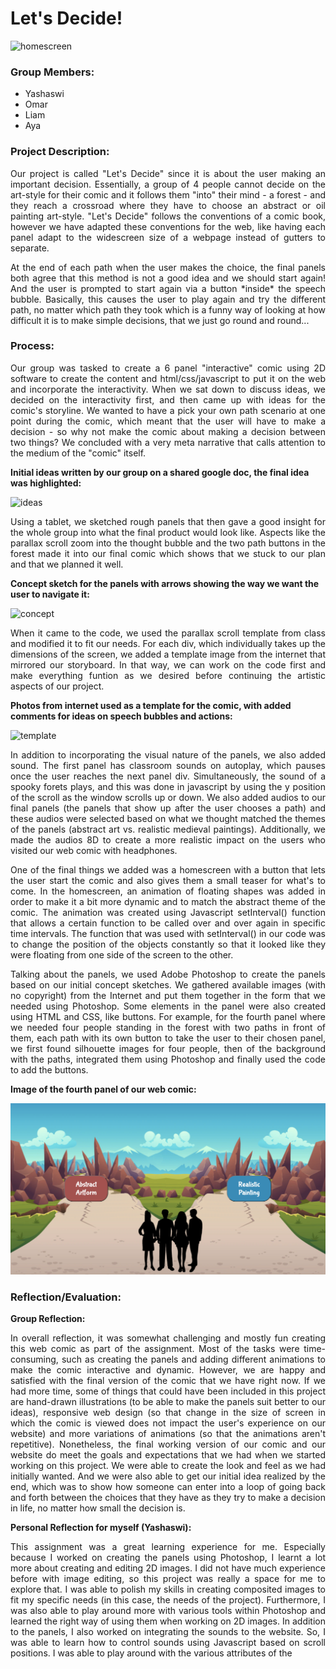 # Let's Decide!

![homescreen](https://user-images.githubusercontent.com/98512628/195449181-83d8f740-f5e1-45c4-8fe9-a055d050a561.png)

### Group Members:
* Yashaswi
* Omar
* Liam
* Aya

### Project Description:

<p align="justify">
Our project is called "Let's Decide" since it is about the user making an important decision. Essentially, a group of 4 people cannot decide on the art-style for their comic and it follows them "into" their mind - a forest - and they reach a crossroad where they have to choose an abstract or oil painting art-style. "Let's Decide" follows the conventions of a comic book, however we have adapted these conventions for the web, like having each panel adapt to the widescreen size of a webpage instead of gutters to separate.
</p>

<p align="justify">
At the end of each path when the user makes the choice, the final panels both agree that this method is not a good idea and we should start again! And the user is prompted to start again via a button *inside* the speech bubble. Basically, this causes the user to play again and try the different path, no matter which path they took which is a funny way of looking at how difficult it is to make simple decisions, that we just go round and round...
</p>

### Process:

<p align="justify">
Our group was tasked to create a 6 panel "interactive" comic using 2D software to create the content and html/css/javascript to put it on the web and incorporate the interactivity. When we sat down to discuss ideas, we decided on the interactivity first, and then came up with ideas for the comic's storyline. We wanted to have a pick your own path scenario at one point during the comic, which meant that the user will have to make a decision - so why not make the comic about making a decision between two things? We concluded with a very meta narrative that calls attention to the medium of the "comic" itself.
</p>

**Initial ideas written by our group on a shared google doc, the final idea was highlighted:**

![ideas](https://user-images.githubusercontent.com/98512628/195438758-68a1e8fa-d001-428d-8607-aa93f1f19034.png)

<p align="justify">
Using a tablet, we sketched rough panels that then gave a good insight for the whole group into what the final product would look like. Aspects like the parallax scroll zoom into the thought bubble and the two path buttons in the forest made it into our final comic which shows that we stuck to our plan and that we planned it well.
</p>

**Concept sketch for the panels with arrows showing the way we want the user to navigate it:**

![concept](https://user-images.githubusercontent.com/98512628/195437766-dbe8d63b-89da-4dc6-b599-787af405c995.png)

<p align="justify">
When it came to the code, we used the parallax scroll template from class and modified it to fit our needs. For each div, which individually takes up the dimensions of the screen, we added a template image from the internet that mirrored our storyboard. In that way, we can work on the code first and make everything funtion as we desired before continuing the artistic aspects of our project.
</p>

**Photos from internet used as a template for the comic, with added comments for ideas on speech bubbles and actions:**

![template](https://user-images.githubusercontent.com/98512628/195439217-fe65c995-2018-4a27-96b0-80623eee3586.png)

<p align="justify">
In addition to incorporating the visual nature of the panels, we also added sound. The first panel has classroom sounds on autoplay, which pauses once the user reaches the next panel div. Simultaneously, the sound of a spooky forets plays, and this was done in javascript by using the y position of the scroll as the window scrolls up or down. We also added audios to our final panels (the panels that show up after the user chooses a path) and these audios were selected based on what we thought matched the themes of the panels (abstract art vs. realistic medieval paintings). Additionally, we made the audios 8D to create a more realistic impact on the users who visited our web comic with headphones.  
</p>

<p align="justify">
One of the final things we added was a homescreen with a button that lets the user start the comic and also gives them a small teaser for what's to come. In the homescreen, an animation of floating shapes was added in order to make it a bit more dynamic and to match the abstract theme of the comic. The animation was created using Javascript setInterval() function that allows a certain function to be called over and over again in specific time intervals. The function that was used with setInterval() in our code was to change the position of the objects constantly so that it looked like they were floating from one side of the screen to the other.  
</p>

<p align="justify">
Talking about the panels, we used Adobe Photoshop to create the panels based on our initial concept sketches. We gathered available images (with no copyright) from the Internet and put them together in the form that we needed using Photoshop. Some elements in the panel were also created using HTML and CSS, like buttons. For example, for the fourth panel where we needed four people standing in the forest with two paths in front of them, each path with its own button to take the user to their chosen panel, we first found silhouette images for four people, then of the background with the paths, integrated them using Photoshop and finally used the code to add the buttons. 
</p>

**Image of the fourth panel of our web comic:**

![example](https://github.com/yashaswiim/lets_decide/blob/main/img/panel4.png)

### Reflection/Evaluation:

**Group Reflection:**

<p align="justify">
In overall reflection, it was somewhat challenging and mostly fun creating this web comic as part of the assignment. Most of the tasks were time-consuming, such as creating the panels and adding different animations to make the comic interactive and dynamic. However, we are happy and satisfied with the final version of the comic that we have right now. If we had more time, some of things that could have been included in this project are hand-drawn illustrations (to be able to make the panels suit better to our ideas), responsive web design (so that change in the size of screen in which the comic is viewed does not impact the user's experience on our website) and more variations of animations (so that the animations aren't repetitive). Nonetheless, the final working version of our comic and our website do meet the goals and expectations that we had when we started working on this project. We were able to create the look and feel as we had initially wanted. And we were also able to get our initial idea realized by the end, which was to show how someone can enter into a loop of going back and forth between the choices that they have as they try to make a decision in life, no matter how small the decision is.
</p>

**Personal Reflection for myself (Yashaswi):**

<p align="justify">
This assignment was a great learning experience for me. Especially because I worked on creating the panels using Photoshop, I learnt a lot more about creating and editing 2D images. I did not have much experience before with image editing, so this project was really a space for me to explore that. I was able to polish my skills in creating composited images to fit my specific needs (in this case, the needs of the project). Furthermore, I was also able to play around more with various tools within Photoshop and learned the right way of using them when working on 2D images. In addition to the panels, I also worked on integrating the sounds to the website. So, I was able to learn how to control sounds using Javascript based on scroll positions. I was able to play around with the various attributes of the <audio> tag in HTML and it was fun learning all of these. 
</p>
